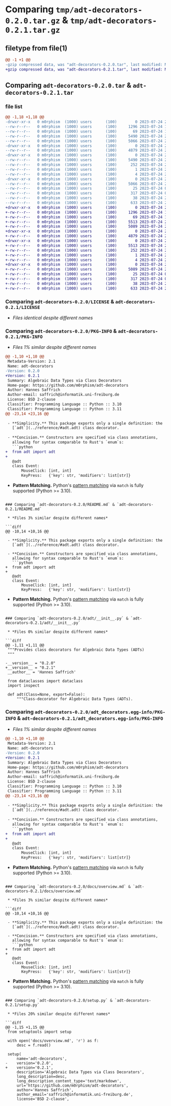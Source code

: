 # Comparing `tmp/adt-decorators-0.2.0.tar.gz` & `tmp/adt-decorators-0.2.1.tar.gz`

## filetype from file(1)

```diff
@@ -1 +1 @@
-gzip compressed data, was "adt-decorators-0.2.0.tar", last modified: Mon Jul 24 22:21:10 2023, max compression
+gzip compressed data, was "adt-decorators-0.2.1.tar", last modified: Mon Jul 24 22:28:03 2023, max compression
```

## Comparing `adt-decorators-0.2.0.tar` & `adt-decorators-0.2.1.tar`

### file list

```diff
@@ -1,18 +1,18 @@
-drwxr-xr-x   0 m0rphism  (1000) users      (100)        0 2023-07-24 22:21:10.651898 adt-decorators-0.2.0/
--rw-r--r--   0 m0rphism  (1000) users      (100)     1296 2023-07-24 10:44:17.000000 adt-decorators-0.2.0/LICENSE
--rw-r--r--   0 m0rphism  (1000) users      (100)       69 2023-07-24 11:00:38.000000 adt-decorators-0.2.0/MANIFEST.in
--rw-r--r--   0 m0rphism  (1000) users      (100)     5490 2023-07-24 22:21:10.651898 adt-decorators-0.2.0/PKG-INFO
--rw-r--r--   0 m0rphism  (1000) users      (100)     5066 2023-07-24 22:19:44.000000 adt-decorators-0.2.0/README.md
-drwxr-xr-x   0 m0rphism  (1000) users      (100)        0 2023-07-24 22:21:10.650898 adt-decorators-0.2.0/adt/
--rw-r--r--   0 m0rphism  (1000) users      (100)     4879 2023-07-24 22:20:39.000000 adt-decorators-0.2.0/adt/__init__.py
-drwxr-xr-x   0 m0rphism  (1000) users      (100)        0 2023-07-24 22:21:10.651898 adt-decorators-0.2.0/adt_decorators.egg-info/
--rw-r--r--   0 m0rphism  (1000) users      (100)     5490 2023-07-24 22:21:10.000000 adt-decorators-0.2.0/adt_decorators.egg-info/PKG-INFO
--rw-r--r--   0 m0rphism  (1000) users      (100)      252 2023-07-24 22:21:10.000000 adt-decorators-0.2.0/adt_decorators.egg-info/SOURCES.txt
--rw-r--r--   0 m0rphism  (1000) users      (100)        1 2023-07-24 22:21:10.000000 adt-decorators-0.2.0/adt_decorators.egg-info/dependency_links.txt
--rw-r--r--   0 m0rphism  (1000) users      (100)        4 2023-07-24 22:21:10.000000 adt-decorators-0.2.0/adt_decorators.egg-info/top_level.txt
-drwxr-xr-x   0 m0rphism  (1000) users      (100)        0 2023-07-24 22:21:10.651898 adt-decorators-0.2.0/docs/
--rw-r--r--   0 m0rphism  (1000) users      (100)     5066 2023-07-24 22:19:44.000000 adt-decorators-0.2.0/docs/overview.md
--rw-r--r--   0 m0rphism  (1000) users      (100)       25 2023-07-24 08:09:40.000000 adt-decorators-0.2.0/docs/reference.md
--rw-r--r--   0 m0rphism  (1000) users      (100)      317 2023-07-24 08:51:28.000000 adt-decorators-0.2.0/mkdocs.yml
--rw-r--r--   0 m0rphism  (1000) users      (100)       38 2023-07-24 22:21:10.651898 adt-decorators-0.2.0/setup.cfg
--rw-r--r--   0 m0rphism  (1000) users      (100)      633 2023-07-24 22:20:52.000000 adt-decorators-0.2.0/setup.py
+drwxr-xr-x   0 m0rphism  (1000) users      (100)        0 2023-07-24 22:28:03.270017 adt-decorators-0.2.1/
+-rw-r--r--   0 m0rphism  (1000) users      (100)     1296 2023-07-24 10:44:17.000000 adt-decorators-0.2.1/LICENSE
+-rw-r--r--   0 m0rphism  (1000) users      (100)       69 2023-07-24 11:00:38.000000 adt-decorators-0.2.1/MANIFEST.in
+-rw-r--r--   0 m0rphism  (1000) users      (100)     5513 2023-07-24 22:28:03.270017 adt-decorators-0.2.1/PKG-INFO
+-rw-r--r--   0 m0rphism  (1000) users      (100)     5089 2023-07-24 22:27:02.000000 adt-decorators-0.2.1/README.md
+drwxr-xr-x   0 m0rphism  (1000) users      (100)        0 2023-07-24 22:28:03.270017 adt-decorators-0.2.1/adt/
+-rw-r--r--   0 m0rphism  (1000) users      (100)     4879 2023-07-24 22:26:48.000000 adt-decorators-0.2.1/adt/__init__.py
+drwxr-xr-x   0 m0rphism  (1000) users      (100)        0 2023-07-24 22:28:03.270017 adt-decorators-0.2.1/adt_decorators.egg-info/
+-rw-r--r--   0 m0rphism  (1000) users      (100)     5513 2023-07-24 22:28:03.000000 adt-decorators-0.2.1/adt_decorators.egg-info/PKG-INFO
+-rw-r--r--   0 m0rphism  (1000) users      (100)      252 2023-07-24 22:28:03.000000 adt-decorators-0.2.1/adt_decorators.egg-info/SOURCES.txt
+-rw-r--r--   0 m0rphism  (1000) users      (100)        1 2023-07-24 22:28:03.000000 adt-decorators-0.2.1/adt_decorators.egg-info/dependency_links.txt
+-rw-r--r--   0 m0rphism  (1000) users      (100)        4 2023-07-24 22:28:03.000000 adt-decorators-0.2.1/adt_decorators.egg-info/top_level.txt
+drwxr-xr-x   0 m0rphism  (1000) users      (100)        0 2023-07-24 22:28:03.270017 adt-decorators-0.2.1/docs/
+-rw-r--r--   0 m0rphism  (1000) users      (100)     5089 2023-07-24 22:27:02.000000 adt-decorators-0.2.1/docs/overview.md
+-rw-r--r--   0 m0rphism  (1000) users      (100)       25 2023-07-24 08:09:40.000000 adt-decorators-0.2.1/docs/reference.md
+-rw-r--r--   0 m0rphism  (1000) users      (100)      317 2023-07-24 08:51:28.000000 adt-decorators-0.2.1/mkdocs.yml
+-rw-r--r--   0 m0rphism  (1000) users      (100)       38 2023-07-24 22:28:03.270017 adt-decorators-0.2.1/setup.cfg
+-rw-r--r--   0 m0rphism  (1000) users      (100)      633 2023-07-24 22:26:44.000000 adt-decorators-0.2.1/setup.py
```

### Comparing `adt-decorators-0.2.0/LICENSE` & `adt-decorators-0.2.1/LICENSE`

 * *Files identical despite different names*

### Comparing `adt-decorators-0.2.0/PKG-INFO` & `adt-decorators-0.2.1/PKG-INFO`

 * *Files 1% similar despite different names*

```diff
@@ -1,10 +1,10 @@
 Metadata-Version: 2.1
 Name: adt-decorators
-Version: 0.2.0
+Version: 0.2.1
 Summary: Algebraic Data Types via Class Decorators
 Home-page: https://github.com/m0rphism/adt-decorators
 Author: Hannes Saffrich
 Author-email: saffrich@informatik.uni-freiburg.de
 License: BSD 2-clause
 Classifier: Programming Language :: Python :: 3.10
 Classifier: Programming Language :: Python :: 3.11
@@ -23,14 +23,16 @@
 
 - **Simplicity.** This package exports only a single definition: the
   [`adt`](../reference/#adt.adt) class decorator.
 
 - **Concision.** Constructors are specified via class annotations,
   allowing for syntax comparable to Rust's `enum`s:
   ```python
+  from adt import adt
+
   @adt
   class Event:
       MouseClick: [int, int]
       KeyPress:   {'key': str, 'modifiers': list[str]}
   ```
 
 - **Pattern Matching.** Python's [pattern matching](https://peps.python.org/pep-0636/) via `match` is fully supported (Python >= 3.10).
```

### Comparing `adt-decorators-0.2.0/README.md` & `adt-decorators-0.2.1/README.md`

 * *Files 3% similar despite different names*

```diff
@@ -10,14 +10,16 @@
 
 - **Simplicity.** This package exports only a single definition: the
   [`adt`](../reference/#adt.adt) class decorator.
 
 - **Concision.** Constructors are specified via class annotations,
   allowing for syntax comparable to Rust's `enum`s:
   ```python
+  from adt import adt
+
   @adt
   class Event:
       MouseClick: [int, int]
       KeyPress:   {'key': str, 'modifiers': list[str]}
   ```
 
 - **Pattern Matching.** Python's [pattern matching](https://peps.python.org/pep-0636/) via `match` is fully supported (Python >= 3.10).
```

### Comparing `adt-decorators-0.2.0/adt/__init__.py` & `adt-decorators-0.2.1/adt/__init__.py`

 * *Files 0% similar despite different names*

```diff
@@ -1,11 +1,11 @@
 """Provides class decorators for Algebraic Data Types (ADTs)
 """
 
-__version__ = "0.2.0"
+__version__ = "0.2.1"
 __author__ = 'Hannes Saffrich'
 
 from dataclasses import dataclass
 import inspect
 
 def adt(Class=None, export=False):
     """Class-decorator for Algebraic Data Types (ADTs).
```

### Comparing `adt-decorators-0.2.0/adt_decorators.egg-info/PKG-INFO` & `adt-decorators-0.2.1/adt_decorators.egg-info/PKG-INFO`

 * *Files 1% similar despite different names*

```diff
@@ -1,10 +1,10 @@
 Metadata-Version: 2.1
 Name: adt-decorators
-Version: 0.2.0
+Version: 0.2.1
 Summary: Algebraic Data Types via Class Decorators
 Home-page: https://github.com/m0rphism/adt-decorators
 Author: Hannes Saffrich
 Author-email: saffrich@informatik.uni-freiburg.de
 License: BSD 2-clause
 Classifier: Programming Language :: Python :: 3.10
 Classifier: Programming Language :: Python :: 3.11
@@ -23,14 +23,16 @@
 
 - **Simplicity.** This package exports only a single definition: the
   [`adt`](../reference/#adt.adt) class decorator.
 
 - **Concision.** Constructors are specified via class annotations,
   allowing for syntax comparable to Rust's `enum`s:
   ```python
+  from adt import adt
+
   @adt
   class Event:
       MouseClick: [int, int]
       KeyPress:   {'key': str, 'modifiers': list[str]}
   ```
 
 - **Pattern Matching.** Python's [pattern matching](https://peps.python.org/pep-0636/) via `match` is fully supported (Python >= 3.10).
```

### Comparing `adt-decorators-0.2.0/docs/overview.md` & `adt-decorators-0.2.1/docs/overview.md`

 * *Files 3% similar despite different names*

```diff
@@ -10,14 +10,16 @@
 
 - **Simplicity.** This package exports only a single definition: the
   [`adt`](../reference/#adt.adt) class decorator.
 
 - **Concision.** Constructors are specified via class annotations,
   allowing for syntax comparable to Rust's `enum`s:
   ```python
+  from adt import adt
+
   @adt
   class Event:
       MouseClick: [int, int]
       KeyPress:   {'key': str, 'modifiers': list[str]}
   ```
 
 - **Pattern Matching.** Python's [pattern matching](https://peps.python.org/pep-0636/) via `match` is fully supported (Python >= 3.10).
```

### Comparing `adt-decorators-0.2.0/setup.py` & `adt-decorators-0.2.1/setup.py`

 * *Files 20% similar despite different names*

```diff
@@ -1,15 +1,15 @@
 from setuptools import setup
 
 with open('docs/overview.md', 'r') as f:
     desc = f.read()
 
 setup(
     name='adt-decorators',
-    version='0.2.0',    
+    version='0.2.1',    
     description='Algebraic Data Types via Class Decorators',
     long_description=desc,
     long_description_content_type='text/markdown',
     url='https://github.com/m0rphism/adt-decorators',
     author='Hannes Saffrich',
     author_email='saffrich@informatik.uni-freiburg.de',
     license='BSD 2-clause',
```


